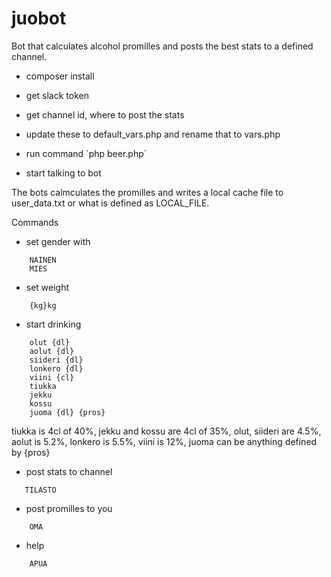 # juobot

Bot that calculates alcohol promilles and posts the best stats to a defined channel.

- composer install
- get slack token
- get channel id, where to post the stats

- update these to default_vars.php and rename that to vars.php
- run command `php beer.php´
- start talking to bot

The bots calmculates the promilles and writes a local cache file to user_data.txt or what is defined as LOCAL_FILE.

Commands
- set gender with
```
    NAINEN
    MIES
```
- set weight
```
    {kg}kg
```

- start drinking
```
    olut {dl}
    aolut {dl}
    siideri {dl}
    lonkero {dl}
    viini {cl}
    tiukka
    jekku
    kossu
    juoma {dl} {pros}
```
tiukka is 4cl of 40%, jekku and kossu are 4cl of 35%, olut, siideri are 4.5%, aolut is 5.2%, lonkero is 5.5%, viini is 12%, juoma can be anything defined by {pros}

- post stats to channel
```
   TILASTO
```
- post promilles to you
```
    OMA
```
- help
```
    APUA
```
